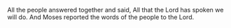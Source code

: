 All the people answered together and said, All that the Lord has spoken we will do. And Moses reported the words of the people to the Lord.

